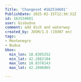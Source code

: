 ```yaml
---
Title: 'Changeset #162534601'
PublishDate: 2025-02-15T12:36:31Z
id: 162534601
user: Gisbudva
comment: add dich and waterway
created_by: JOSM/1.5 (19307 en)
tags:
- Montenegro
- Budva
bbox:
  min_lon: 18.8365252
  min_lat: 42.2882104
  max_lon: 18.8378143
  max_lat: 42.2896965

---
```

